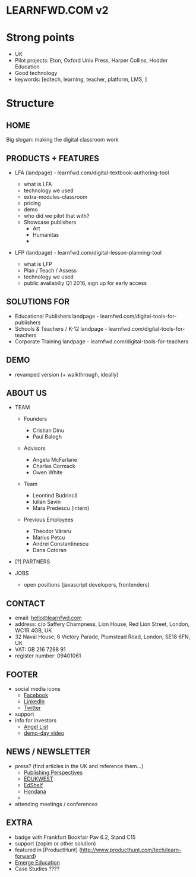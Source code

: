 
# LEARNFWD.COM v2 


# Strong points
  - UK
  - Pilot projects: Eton, Oxford Univ Press, Harper Collins, Hodder Education
  - Good technology
  - keywords: [edtech, learning, teacher, platform, LMS, ]


# Structure

## HOME 

Big slogan: making the digital classroom work


## PRODUCTS + FEATURES

  * LFA (landpage) - learnfwd.com/digital-textbook-authoring-tool
    - what is LFA
    - technology we used
    - extra-modules-classroom
    - pricing
    - demo
    - who did we pilot that with?
    - Showcase publishers
      - Art
      - Humanitas
      -

  * LFP (landpage) - learnfwd.com/digital-lesson-planning-tool
    - what is LFP
    - Plan / Teach / Assess
    - technology we used
    - public availabiliy Q1 2016, sign up for early access

## SOLUTIONS FOR  
  * Educational Publishers landpage - learnfwd.com/digital-tools-for-publishers
  * Schools & Teachers / K-12 landpage - learnfwd.com/digital-tools-for-teachers
  * Corporate Training landpage - learnfwd.com/digital-tools-for-teachers

## DEMO 
  - revamped version (+ walkthrough, ideally)

## ABOUT US  

  * TEAM
    - Founders
      - Cristian Dinu
      - Paul Balogh

    - Advisors
      - Angela McFarlane
      - Charles Cormack
      - Owen White

    - Team
      - Leontind Budrincă
      - Iulian Savin
      - Mara Predescu (intern)

    - Previous Employees
      - Theodor Văraru
      - Marius Petcu
      - Andrei Constantinescu
      - Dana Cotoran

  * [?] PARTNERS

  * JOBS
    - open positions (javascript developers, frontenders)

## CONTACT
  - email: hello@learnfwd.com
  - address: c/o Saffery Champness, Lion House, Red Lion Street, London, WC1R 4GB, UK
  - 32 Naval House, 6 Victory Parade, Plumstead Road, London, SE18 6FN, UK
  - VAT: GB 216 7298 91
  - register number: 09401061

## FOOTER
  * social media icons
    - [Facebook](https://www.facebook.com/learnfwd/)
    - [LinkedIn](https://www.linkedin.com/company/read-forward-llc)
    - [Twitter](https://twitter.com/learnfwd)
  * support
  * info for investors
    - [Angel List](https://angel.co/learn-forward-1)
    - [demo-day video]()


## NEWS / NEWSLETTER
  - press? (find articles in the UK and reference them...)
    - [Publishing Perspectives](http://publishingperspectives.com/2013/10/romanias-readforward-angles-to-be-facebook-for-education/)
    - [EDUKWEST](http://edukwest.eu/overview-emerge-education-january-2015-cohort/)
    - [EdShelf](https://edshelf.com/tool/learn-forward/)
    - [Hondana](http://hondana.com.br/pub/eng/from-frankfurt-to-recife-books-in-2020/)
    -
  - attending meetings / conferences

## EXTRA
  - badge with Frankfurt Bookfair Pav 6.2, Stand C15
  - support (zopim or other solution)
  - featured in [ProductHunt] (http://www.producthunt.com/tech/learn-forward)
  - [Emerge Education](http://emerge.education)
  - Case Studies ????
